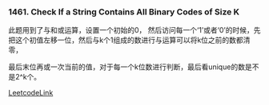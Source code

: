 ### 1461. Check If a String Contains All Binary Codes of Size K

此题用到了与和或运算，设置一个初始的0， 然后访问每一个‘1’或者‘0’的时候，先把这个初值左移一位，然后与k个1组成的数进行与运算可以将k位之前的数都清零，

最后末位再或一次当前的值，对于每一个k位数进行判断，最后看unique的数是不是2^k个。

[LeetcodeLink](https://leetcode.com/problems/check-if-a-string-contains-all-binary-codes-of-size-k/)
